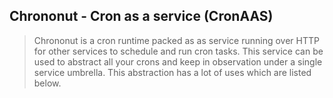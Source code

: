 Chrononut - Cron as a service (CronAAS)
----

> Chrononut is a cron runtime packed as as service running over HTTP for other services to schedule and run cron tasks. This service can be used to abstract all your crons and keep in observation under a single service umbrella. This abstraction has a lot of uses which are listed below.
